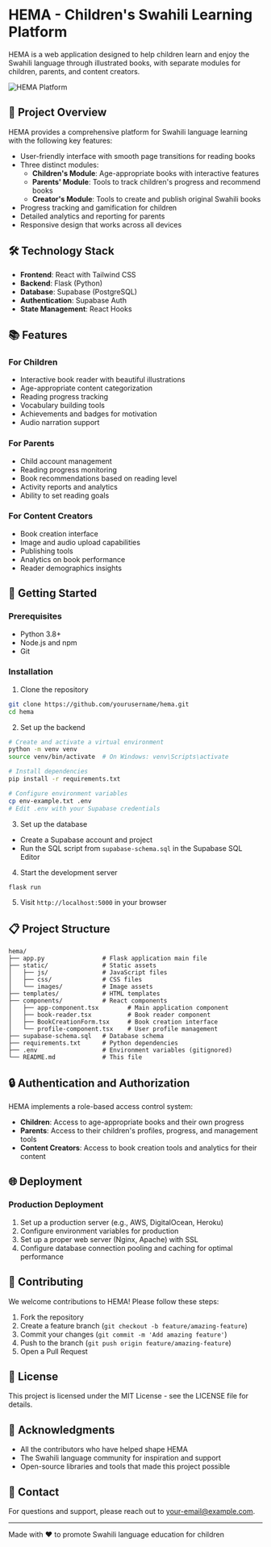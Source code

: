 # HEMA - Children's Swahili Learning Platform

HEMA is a web application designed to help children learn and enjoy the Swahili language through illustrated books, with separate modules for children, parents, and content creators.

![HEMA Platform](https://via.placeholder.com/800x400?text=HEMA+Platform)

## 🌟 Project Overview

HEMA provides a comprehensive platform for Swahili language learning with the following key features:

- User-friendly interface with smooth page transitions for reading books
- Three distinct modules:
  - **Children's Module**: Age-appropriate books with interactive features
  - **Parents' Module**: Tools to track children's progress and recommend books
  - **Creator's Module**: Tools to create and publish original Swahili books
- Progress tracking and gamification for children
- Detailed analytics and reporting for parents
- Responsive design that works across all devices

## 🛠️ Technology Stack

- **Frontend**: React with Tailwind CSS
- **Backend**: Flask (Python)
- **Database**: Supabase (PostgreSQL)
- **Authentication**: Supabase Auth
- **State Management**: React Hooks

## 📚 Features

### For Children
- Interactive book reader with beautiful illustrations
- Age-appropriate content categorization
- Reading progress tracking
- Vocabulary building tools
- Achievements and badges for motivation
- Audio narration support

### For Parents
- Child account management
- Reading progress monitoring
- Book recommendations based on reading level
- Activity reports and analytics
- Ability to set reading goals

### For Content Creators
- Book creation interface
- Image and audio upload capabilities
- Publishing tools
- Analytics on book performance
- Reader demographics insights

## 🚀 Getting Started

### Prerequisites
- Python 3.8+
- Node.js and npm
- Git

### Installation

1. Clone the repository
```bash
git clone https://github.com/yourusername/hema.git
cd hema
```

2. Set up the backend
```bash
# Create and activate a virtual environment
python -m venv venv
source venv/bin/activate  # On Windows: venv\Scripts\activate

# Install dependencies
pip install -r requirements.txt

# Configure environment variables
cp env-example.txt .env
# Edit .env with your Supabase credentials
```

3. Set up the database
- Create a Supabase account and project
- Run the SQL script from `supabase-schema.sql` in the Supabase SQL Editor

4. Start the development server
```bash
flask run
```

5. Visit `http://localhost:5000` in your browser

## 📋 Project Structure

```
hema/
├── app.py                # Flask application main file
├── static/               # Static assets
│   ├── js/               # JavaScript files
│   ├── css/              # CSS files
│   └── images/           # Image assets
├── templates/            # HTML templates
├── components/           # React components
│   ├── app-component.tsx        # Main application component
│   ├── book-reader.tsx          # Book reader component
│   ├── BookCreationForm.tsx     # Book creation interface
│   └── profile-component.tsx    # User profile management
├── supabase-schema.sql   # Database schema
├── requirements.txt      # Python dependencies
├── .env                  # Environment variables (gitignored)
└── README.md             # This file
```

## 🔒 Authentication and Authorization

HEMA implements a role-based access control system:

- **Children**: Access to age-appropriate books and their own progress
- **Parents**: Access to their children's profiles, progress, and management tools
- **Content Creators**: Access to book creation tools and analytics for their content

## 🌐 Deployment

### Production Deployment

1. Set up a production server (e.g., AWS, DigitalOcean, Heroku)
2. Configure environment variables for production
3. Set up a proper web server (Nginx, Apache) with SSL
4. Configure database connection pooling and caching for optimal performance

## 🤝 Contributing

We welcome contributions to HEMA! Please follow these steps:

1. Fork the repository
2. Create a feature branch (`git checkout -b feature/amazing-feature`)
3. Commit your changes (`git commit -m 'Add amazing feature'`)
4. Push to the branch (`git push origin feature/amazing-feature`)
5. Open a Pull Request

## 📝 License

This project is licensed under the MIT License - see the LICENSE file for details.

## 🙏 Acknowledgments

- All the contributors who have helped shape HEMA
- The Swahili language community for inspiration and support
- Open-source libraries and tools that made this project possible

## 📧 Contact

For questions and support, please reach out to [your-email@example.com](mailto:your-email@example.com).

---

Made with ❤️ to promote Swahili language education for children
